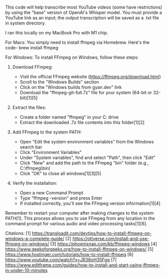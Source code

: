 This code will help transcribe most YouTube videos (some have restrictions) by using the "base" version of OpenAI's Whisper model. You must provide a YouTube link as an input; the output transcription will be saved as a .txt file in system directory.

I ran this locally on my MacBook Pro with M1 chip.

For Macs:
You simply need to install ffmpeg via Homebrew. Here's the code-
brew install ffmpeg

For Windows:
To install FFmpeg on Windows, follow these steps:

1. Download FFmpeg:
   - Visit the official FFmpeg website (https://ffmpeg.org/download.html)
   - Scroll to the "Windows Builds" section
   - Click on the "Windows builds from gyan.dev" link
   - Download the "ffmpeg-git-full.7z" file for your system (64-bit or 32-bit)[1][5]

2. Extract the files:
   - Create a folder named "ffmpeg" in your C: drive
   - Extract the downloaded .7z file contents into this folder[1][2]

3. Add FFmpeg to the system PATH:
   - Open "Edit the system environment variables" from the Windows search bar
   - Click "Environment Variables"
   - Under "System variables", find and select "Path", then click "Edit"
   - Click "New" and add the path to the FFmpeg "bin" folder (e.g., C:\ffmpeg\bin)
   - Click "OK" to close all windows[1][3][5]

4. Verify the installation:
   - Open a new Command Prompt
   - Type "ffmpeg -version" and press Enter
   - If installed correctly, you'll see the FFmpeg version information[1][4]

Remember to restart your computer after making changes to the system PATH[1]. This process allows you to use FFmpeg from any location in the command prompt for various audio and video processing tasks[1][6].

Citations:
[1] https://transloadit.com/devtips/how-to-install-ffmpeg-on-windows-a-complete-guide/
[2] https://ottverse.com/install-and-use-ffmpeg-on-windows/
[3] https://phoenixnap.com/kb/ffmpeg-windows
[4] https://www.geeksforgeeks.org/how-to-install-ffmpeg-on-windows/
[5] https://www.hostinger.com/tutorials/how-to-install-ffmpeg
[6] https://www.youtube.com/watch?v=JR36oH35Fgg
[7] https://www.editframe.com/guides/how-to-install-and-start-using-ffmpeg-in-under-10-minutes
